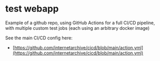 # test webapp

Example of a github repo, using GitHub Actions for a full CI/CD pipeline, with multiple custom test jobs (each using an arbitrary docker image)

See the main CI/CD config here:
- [https://github.com/internetarchive/cicd/blob/main/action.yml](https://github.com/internetarchive/cicd/blob/main/action.yml)
